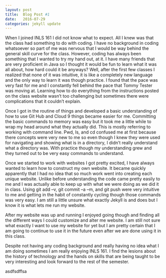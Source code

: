```yaml
---
layout: post
title:  Blog Post #1
date:   2016-07-29
categories: jekyll update
---
```



When I joined INLS 161 I did not know what to expect. All I knew was that the class had something to do with coding. I have no background in coding whatsoever so part of me was nervous that I would be way behind the general skill curve for the class. However, coding has always been something that I wanted to try my hand out, at it. I have many friends that are very proficient in Java so I thought it would be fun to learn what it was all about, how hard could it be anyways? Well, after the first few classes I realized that none of it was intuitive, it is like a completely new language and the only way to learn it was though practice. I found that the pace was very fast for me and I constantly fell behind the pace that Tommy Tester was moving at. Learning how to do everything from the instructions posted on the class website wasn’t too challenging but sometimes there were complications that it couldn’t explain. 

Once I got in the routine of things and developed a basic understanding of how to use Git Hub and Cloud 9 things became easier for me. Committing the basic commands to memory was easy but it took me a little while to wrap my head around what they actually did.  This is mostly referring to working with command line. Pwd, ls, and cd confused me at first because there concepts were very new to me so even though I knew they were used for navigating and showing what is in a directory, I didn’t really understand what a directory was. With practice though my understanding grew and they turned out to be very easy commands to understand.

Once we started to work with websites I got pretty excited, I have always wanted to learn how to construct my own website. It became quickly apparently that I had no idea that so much work went into creating each unique website. Unlike before understanding the code came pretty easily to me and I was actually able to keep up with what we were doing as we did it in class. Using git add –v, git commit –a –m, and git push were very intuitive to me and getting in the habit of constantly cycling though those commands was very easy.  I am still a little unsure what exactly Jekyll is and does but I know it is what lets me run my website.

After my website was up and running I enjoyed going though and finding all the different ways I could customize and alter me website. I am still not sure what exactly I want to use my website for yet but I am pretty certain that I am going to continue to use it in the future even after we are done using it in this class.

Despite not having any coding background and really having no idea what I am doing sometimes I am really enjoying INLS 161. I find the lesions about the history of technology and the hands on skills that are being taught to be very interesting and look forward to the rest of the semester. 

asdfsdffsa

